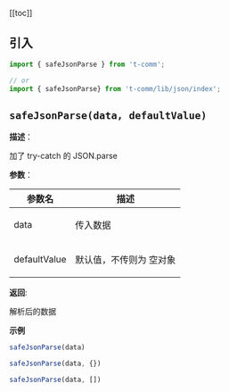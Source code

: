 [[toc]]

<h2>引入</h2>

```ts
import { safeJsonParse } from 't-comm';

// or
import { safeJsonParse} from 't-comm/lib/json/index';
```


## `safeJsonParse(data, defaultValue)` 


**描述**：<p>加了 try-catch 的 JSON.parse</p>

**参数**：


| 参数名 | 描述 |
| --- | --- |
| data | <p>传入数据</p> |
| defaultValue | <p>默认值，不传则为 空对象</p> |

**返回**: <p>解析后的数据</p>

**示例**

```ts
safeJsonParse(data)

safeJsonParse(data, {})

safeJsonParse(data, [])
```
